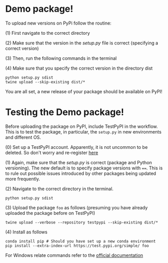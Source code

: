 # Demo package!

To upload new versions on PyPi follow the routine: 

(1) First navigate to the correct directory 

(2) Make sure that the version in the *setup.py* file is correct (specifying a correct version)

(3) Then, run the following commands in the terminal

(4) Make sure that you specify the correct version in the directory dist

```
python setup.py sdist 
twine upload --skip-existing dist/*
```

You are all set, a new release of your package should be available on PyPI!


# Testing the Demo package!

Before uploading the package on PyPI, include TestPyPI in the workflow. This is to test the package, in particular, the ``setup.py`` in new environments and different OS. 

(0) Set up a TestPyPI account. Apparently, it is not uncommon to be deleted. So don't worry and re-register [here](https://test.pypi.org/account/register/)

(1) Again, make sure that the *setup.py* is correct (package and Python versioning). The new default is to specify package versions with ``==``. This is to rule out possible issues introduced by other packages being updated more frequently.

(2) Navigate to the correct directory in the terminal.

```
python setup.py sdist
```

(3) Upload the package ``foo`` as follows (presuming you have already uploaded the package before on TestPyPI)

```
twine upload --verbose --repository testpypi --skip-existing dist/*
```

(4) Install as follows

```
conda install pip # Should you have set up a new conda environment
pip install --extra-index-url https://test.pypi.org/simple/ foo
```
For Windows relate commands refer to the [official documentation](https://packaging.python.org/en/latest/guides/using-testpypi/)
